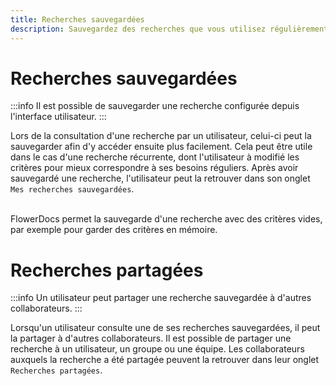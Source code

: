 ```yaml
---
title: Recherches sauvegardées
description: Sauvegardez des recherches que vous utilisez régulièrement
---
```


# Recherches sauvegardées

:::info
Il est possible de sauvegarder une recherche configurée depuis l'interface utilisateur.
:::


Lors de la consultation d'une recherche par un utilisateur, celui-ci peut la sauvegarder afin d'y accéder ensuite plus facilement. Cela peut être utile dans le cas d'une recherche récurrente, dont l'utilisateur à modifié les critères pour mieux correspondre à ses besoins réguliers.
Après avoir sauvegardé une recherche, l'utilisateur peut la retrouver dans son onglet `Mes recherches sauvegardées`.


<br/>
FlowerDocs permet la sauvegarde d'une recherche avec des critères vides, par exemple pour garder des critères en mémoire.


# Recherches partagées

:::info
Un utilisateur peut partager une recherche sauvegardée à d'autres collaborateurs.
:::

Lorsqu'un utilisateur consulte une de ses recherches sauvegardées, il peut la partager à d'autres collaborateurs. Il est possible de partager une recherche à un utilisateur, un groupe ou une équipe.
Les collaborateurs auxquels la recherche a été partagée peuvent la retrouver dans leur onglet `Recherches partagées`.
